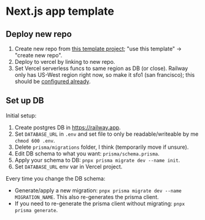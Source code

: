 # Next.js app template

## Deploy new repo

1. Create new repo from [this template project](https://github.com/Frezzle/template-nextjs); "use this template" -> "create new repo".
2. Deploy to vercel by linking to new repo.
3. Set Vercel serverless funcs to same region as DB (or close). Railway only has US-West region right now, so make it sfo1 (san francisco); this should be [configured already](./vercel.json).

## Set up DB

Initial setup:

1. Create postgres DB in https://railway.app.
2. Set `DATABASE_URL` in `.env` and set file to only be readable/writeable by me `chmod 600 .env`.
3. Delete `prisma/migrations` folder, I think (temporarily move if unsure).
4. Edit DB schema to what you want: `prisma/schema.prisma`.
5. Apply your schema to DB: `pnpx prisma migrate dev --name init`.
6. Set `DATABASE_URL` env var in Vercel project.

Every time you change the DB schema:

- Generate/apply a new migration: `pnpx prisma migrate dev --name MIGRATION_NAME`. This also re-generates the prisma client.
- If you need to re-generate the prisma client without migrating: `pnpx prisma generate`.
